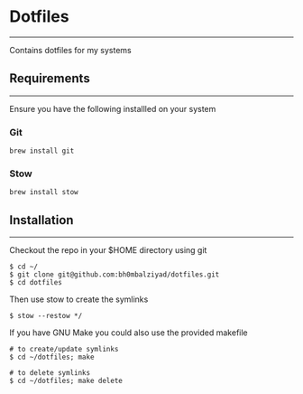 # Dotfiles
---
Contains dotfiles for my systems

## Requirements
---
Ensure you have the following installled on your system

### Git

`brew install git`

### Stow

`brew install stow`


## Installation
---
Checkout the repo in your $HOME directory using git
```shell
$ cd ~/
$ git clone git@github.com:bh0mbalziyad/dotfiles.git 
$ cd dotfiles
```

Then use stow to create the symlinks
```shell
$ stow --restow */
```

If you have GNU Make you could also use the provided makefile
```shell
# to create/update symlinks
$ cd ~/dotfiles; make

# to delete symlinks
$ cd ~/dotfiles; make delete
```
